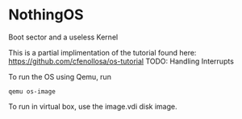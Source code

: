 # NothingOS
Boot sector and a useless Kernel

This is a partial implimentation of the tutorial found here: https://github.com/cfenollosa/os-tutorial
TODO: Handling Interrupts

To run the OS using Qemu,
run

    qemu os-image
    
To run in virtual box, use the image.vdi disk image.
